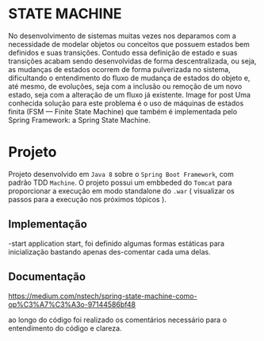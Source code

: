 # STATE MACHINE

No desenvolvimento de sistemas muitas vezes nos deparamos com a necessidade de modelar objetos ou conceitos que possuem estados bem definidos e suas transições. Contudo essa definição de estado e suas transições acabam sendo desenvolvidas de forma descentralizada, ou seja, as mudanças de estados ocorrem de forma pulverizada no sistema, dificultando o entendimento do fluxo de mudança de estados do objeto e, até mesmo, de evoluções, seja com a inclusão ou remoção de um novo estado, seja com a alteração de um fluxo já existente.
Image for post
Uma conhecida solução para este problema é o uso de máquinas de estados finita (FSM — Finite State Machine) que também é implementada pelo Spring Framework: a Spring State Machine.

# Projeto

Projeto desenvolvido em `Java 8` sobre o `Spring Boot Framework`, com padrão
TDD `Machine`. O projeto possui um embbeded do `Tomcat` para
proporcionar a execução em modo standalone do `.war` ( visualizar os passos para a execução 
nos próximos tópicos ).

## Implementação

-start 
application start, foi definido algumas formas estáticas para inicialização
bastando apenas des-comentar cada uma delas.
 
     
## Documentação

https://medium.com/nstech/spring-state-machine-como-op%C3%A7%C3%A3o-97144586bf48

ao longo do código foi realizado os comentários necessário para o entendimento do código e clareza.

 